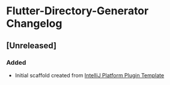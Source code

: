 <!-- Keep a Changelog guide -> https://keepachangelog.com -->

# Flutter-Directory-Generator Changelog

## [Unreleased]
### Added
- Initial scaffold created from [IntelliJ Platform Plugin Template](https://github.com/JetBrains/intellij-platform-plugin-template)
